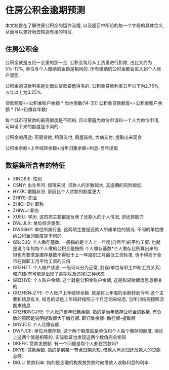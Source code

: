 # 住房公积金逾期预测
本文档旨在了解住房公积金的运作流程, 以及题目中所给的每一个字段的具体含义, 从而可以更好地去构造有用的特征.

## 住房公积金
公积金就是五险一金里的那一金. 公积金每月从工资里进行扣除, 占比大约为5%-12%, 单位与个人缴纳的金额是相同的. 所有缴纳的公积金都会进入到个人账户里面.

公积金的贷款利率是比商业贷款要低得多的. 公积金贷款利率五年以下为2.75%, 五年以上为3.25%.

贷款额度<=公积金账户余额 * 当地倍数(14-30)
公积金贷款额度<=公积金账户余额 * (14+已缴存年数)

每个城市可贷款的最高额度是不同的. 且以家庭为单位申请和一个人为单位申请, 可申请下来的额度是不同的.

公积金的用途: 买房贷款, 租房支付, 房屋装修, 大病支付, 提取出来现金

公积金余额=上年结转余额+当年归集余额+利息-当年提取



## 数据集所含有的特征
- XINGBIE: 性别
- CSNY: 出生年月. 按理来说, 贷款人的岁数越大, 其逾期的风险越低.
- HYZK: 婚姻状况. 家庭比个人贷款的额度更大
- ZHIYE: 职业
- ZHICHEN: 职称
- ZHIWU: 职务
- XUELI: 学历. 这四项主要都是反映了还款人的个人情况, 即还款能力
- DWJJLX: 单位经济类型. 
- DWSSHY: 单位所属行业. 这两项主要是还款人所属单位的情况. 不同的单位缴纳公积金的额度是不同的.
- GRJCJS: 个人缴存基数. 一般指的是个人上一年度(自然年)的平均工资. 也就是说今年的每个人缴的公积金是按照 个人缴存基数*个人缴存比例算出来的. 但也有要求是缴存基数不得低于上一年度职工月最低工资标准, 也不得高于全市在岗职工月平均工资的三倍.
- GRZHZT: 个人账户状态. 一般可以分为正常, 封存(单位与职工中断工资关系)和冻结(有可能是出现了逾期以及违规)三种状态
- GRZHYE: 个人账户余额. 这个就是公积金账户余额, 这是和贷款额度息息相关的.
- GRZHSNJZYE: 个人账户上年结转余额. 就是将上年度的余额转到今年.这个主要和结息有关, 结息的话是上年结转按照三个月定期来结息, 当年归结则按照活期来结息.
- GRZHDNGJYE: 个人账户当年归集余额. 指的是当年缴存公积金的数量. 有负数的原因是说明提取额大于缴存额. 即归集余额=缴存额-提取额
- GRYJCE: 个人月缴存额. 
- DWYJCE: 单位月缴存额. 这个两个额度就是单位和个人每个缴存的额度. 理论上这两个值是相等的. 实际验证也发现这两个数值完全相同
- DKFFE: 贷款发放额. 有一个问题是每个人都在贷款吗?
- DKYE: 贷款余额. 指的是到某一节点日期未知, 借款人尚未归还放款人的贷款总额.
- DKLL: 贷款利率. 指的是金融机构发放贷款时向借款人收取利息的利率.
